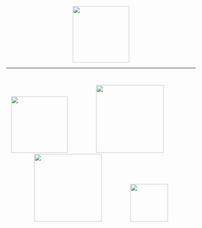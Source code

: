 <div id="header" align="center">
  <img src="https://i.ibb.co/GJPkRXn/AGirl-Dancing.gif" width="150"/>
</div>
<hr>
<br />
<p align="center">
<a href="https://forum.xda-developers.com/t/tool-windows-adb-fastboot-march-2022.3944288/" alt="XDA Profile"><img src="https://i.ibb.co/zSwKTtG/XDA-450.png" width="150"></a>
&emsp; &emsp; &emsp; &emsp;
<a href="https://github.com/sponsors/K3V1991" alt="Sponsor"><img src="https://i.ibb.co/1Qk24jw/Sponsor.png" width="180"></a>
&emsp; &emsp; &emsp; &emsp;
<a href="https://www.paypal.com/cgi-bin/webscr?cmd=_s-xclick&hosted_button_id=HW8B98TVDLKWA" alt="PayPal"><img src="https://i.ibb.co/yfkht2y/Pay-Pal-450.png" width="180"></a>
&emsp; &emsp; &emsp; &emsp;
<a href="https://github.com/K3V1991/Donate-Crypto" alt="Crypto"><img src="https://i.ibb.co/CHZQmGW/Crypto-450.png" width="100"></a>
